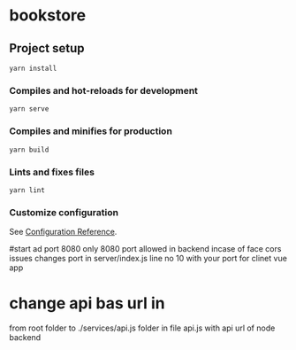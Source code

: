 # bookstore

## Project setup
```
yarn install
```

### Compiles and hot-reloads for development
```
yarn serve
```

### Compiles and minifies for production
```
yarn build
```

### Lints and fixes files
```
yarn lint
```

### Customize configuration
See [Configuration Reference](https://cli.vuejs.org/config/).



#start ad port 8080 only 8080 port allowed in backend incase of face cors issues changes port in server/index.js line  no 10 with your port for clinet vue app

# change api bas url in  
from root folder to
./services/api.js   folder in file api.js   with api url of node backend 


